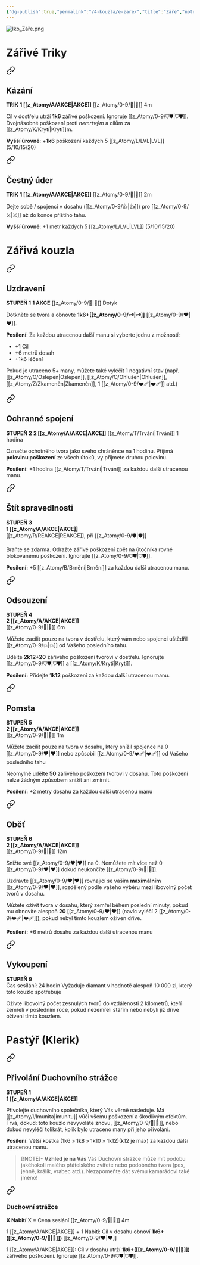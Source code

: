 ```yaml
---
{"dg-publish":true,"permalink":"/4-kouzla/e-zare/","title":"Záře","noteIcon":""}
---
```


![Iko_Záře.png](/img/user/z_img/Iko_Z%C3%A1%C5%99e.png)
# Zářivé Triky

<div class="transclusion internal-embed is-loaded"><a class="markdown-embed-link" href="/z-atomy/k/kazani/" aria-label="Open link"><svg xmlns="http://www.w3.org/2000/svg" width="24" height="24" viewBox="0 0 24 24" fill="none" stroke="currentColor" stroke-width="2" stroke-linecap="round" stroke-linejoin="round" class="svg-icon lucide-link"><path d="M10 13a5 5 0 0 0 7.54.54l3-3a5 5 0 0 0-7.07-7.07l-1.72 1.71"></path><path d="M14 11a5 5 0 0 0-7.54-.54l-3 3a5 5 0 0 0 7.07 7.07l1.71-1.71"></path></svg></a><div class="markdown-embed">




## Kázání
**TRIK**
**1 [[z_Atomy/A/AKCE\|AKCE]]**
[[z_Atomy/0-9/🏹\|🏹]] 4m

Cíl v dostřelu utrží **1k6** zářivé poškození. Ignoruje [[z_Atomy/0-9/⛉⛊\|⛉⛊]]. 
Dvojnásobné poškození proti *nemrtvým* a cílům za [[z_Atomy/K/Krytí\|Krytí]]m.

**Vyšší úrovně**: +**1k6** poškození každých 5 [[z_Atomy/L/LVL\|LVL]] (5/10/15/20)

</div></div>


<div class="transclusion internal-embed is-loaded"><a class="markdown-embed-link" href="/z-atomy/c/cestny-uder/" aria-label="Open link"><svg xmlns="http://www.w3.org/2000/svg" width="24" height="24" viewBox="0 0 24 24" fill="none" stroke="currentColor" stroke-width="2" stroke-linecap="round" stroke-linejoin="round" class="svg-icon lucide-link"><path d="M10 13a5 5 0 0 0 7.54.54l3-3a5 5 0 0 0-7.07-7.07l-1.72 1.71"></path><path d="M14 11a5 5 0 0 0-7.54-.54l-3 3a5 5 0 0 0 7.07 7.07l1.71-1.71"></path></svg></a><div class="markdown-embed">




## Čestný úder
**TRIK**
**1 [[z_Atomy/A/AKCE\|AKCE]]**
[[z_Atomy/0-9/👊\|👊]] 2m

Dejte sobě / spojenci v dosahu ([[z_Atomy/0-9/👍\|👍]]) pro [[z_Atomy/0-9/⚔️\|⚔️]] až do konce příštího tahu.

**Vyšší úrovně**: +1 metr každých 5 [[z_Atomy/L/LVL\|LVL]] (5/10/15/20)

</div></div>

# Zářivá kouzla

<div class="transclusion internal-embed is-loaded"><a class="markdown-embed-link" href="/z-atomy/u/uzdraveni/" aria-label="Open link"><svg xmlns="http://www.w3.org/2000/svg" width="24" height="24" viewBox="0 0 24 24" fill="none" stroke="currentColor" stroke-width="2" stroke-linecap="round" stroke-linejoin="round" class="svg-icon lucide-link"><path d="M10 13a5 5 0 0 0 7.54.54l3-3a5 5 0 0 0-7.07-7.07l-1.72 1.71"></path><path d="M14 11a5 5 0 0 0-7.54-.54l-3 3a5 5 0 0 0 7.07 7.07l1.71-1.71"></path></svg></a><div class="markdown-embed">




## Uzdravení
**STUPEŇ 1**
**1 AKCE**
[[z_Atomy/0-9/👊\|👊]] Dotyk

Dotkněte se tvora a obnovte **1k6+[[z_Atomy/0-9/🗝\|🗝]]** [[z_Atomy/0-9/❤\|❤]].

**Posílení**: Za každou utracenou další manu si vyberte jednu z možností:
- +1 Cíl
- +6 metrů dosah
- +1k6 léčení

Pokud je utraceno 5+ many, můžete také vyléčit 1 negativní stav (např. [[z_Atomy/O/Oslepen\|Oslepen]], [[z_Atomy/O/Ohlušen\|Ohlušen]], [[z_Atomy/Z/Zkameněn\|Zkameněn]], 1 [[z_Atomy/0-9/❤️‍🩹\|❤️‍🩹]] atd.)

</div></div>


<div class="transclusion internal-embed is-loaded"><a class="markdown-embed-link" href="/z-atomy/o/ochranne-spojeni/" aria-label="Open link"><svg xmlns="http://www.w3.org/2000/svg" width="24" height="24" viewBox="0 0 24 24" fill="none" stroke="currentColor" stroke-width="2" stroke-linecap="round" stroke-linejoin="round" class="svg-icon lucide-link"><path d="M10 13a5 5 0 0 0 7.54.54l3-3a5 5 0 0 0-7.07-7.07l-1.72 1.71"></path><path d="M14 11a5 5 0 0 0-7.54-.54l-3 3a5 5 0 0 0 7.07 7.07l1.71-1.71"></path></svg></a><div class="markdown-embed">




## Ochranné spojení
**STUPEŇ 2**
**2 [[z_Atomy/A/AKCE\|AKCE]]**
[[z_Atomy/T/Trvání\|Trvání]] 1 hodina

Označte ochotného tvora jako svého chráněnce na 1 hodinu. Přijímá **polovinu poškození** ze všech útoků, vy přijmete druhou polovinu.

**Posílení**: +1 hodina [[z_Atomy/T/Trvání\|Trvání]] za každou další utracenou manu.

</div></div>


<div class="transclusion internal-embed is-loaded"><a class="markdown-embed-link" href="/z-atomy/s/stit-spravedlnosti/" aria-label="Open link"><svg xmlns="http://www.w3.org/2000/svg" width="24" height="24" viewBox="0 0 24 24" fill="none" stroke="currentColor" stroke-width="2" stroke-linecap="round" stroke-linejoin="round" class="svg-icon lucide-link"><path d="M10 13a5 5 0 0 0 7.54.54l3-3a5 5 0 0 0-7.07-7.07l-1.72 1.71"></path><path d="M14 11a5 5 0 0 0-7.54-.54l-3 3a5 5 0 0 0 7.07 7.07l1.71-1.71"></path></svg></a><div class="markdown-embed">




## Štít spravedlnosti  
**STUPEŇ 3**  
**1 [[z_Atomy/A/AKCE\|AKCE]]**  
[[z_Atomy/R/REAKCE\|REAKCE]], při [[z_Atomy/0-9/🛡️\|🛡️]]

Braňte se zdarma. Odražte zářivé poškození zpět na útočníka rovné blokovanému poškození. Ignorujte [[z_Atomy/0-9/⛉⛊\|⛉⛊]].  

**Posílení:** +5 [[z_Atomy/B/Brnění\|Brnění]] za každou další utracenou manu.

</div></div>


<div class="transclusion internal-embed is-loaded"><a class="markdown-embed-link" href="/z-atomy/o/odsouzeni/" aria-label="Open link"><svg xmlns="http://www.w3.org/2000/svg" width="24" height="24" viewBox="0 0 24 24" fill="none" stroke="currentColor" stroke-width="2" stroke-linecap="round" stroke-linejoin="round" class="svg-icon lucide-link"><path d="M10 13a5 5 0 0 0 7.54.54l3-3a5 5 0 0 0-7.07-7.07l-1.72 1.71"></path><path d="M14 11a5 5 0 0 0-7.54-.54l-3 3a5 5 0 0 0 7.07 7.07l1.71-1.71"></path></svg></a><div class="markdown-embed">




## Odsouzení
**STUPEŇ 4**  
**2 [[z_Atomy/A/AKCE\|AKCE]]**  
[[z_Atomy/0-9/🏹\|🏹]] 6m

Můžete zacílit pouze na tvora v dostřelu, který vám nebo spojenci uštědřil [[z_Atomy/0-9/💥\|💥]] od Vašeho posledního tahu.

Udělte **2k12+20** zářivého poškození tvorovi v dostřelu. 
Ignorujte [[z_Atomy/0-9/⛉⛊\|⛉⛊]] a [[z_Atomy/K/Krytí\|Krytí]].  

**Posílení:** Přidejte **1k12** poškození za každou další utracenou manu.

</div></div>


<div class="transclusion internal-embed is-loaded"><a class="markdown-embed-link" href="/z-atomy/p/pomsta/" aria-label="Open link"><svg xmlns="http://www.w3.org/2000/svg" width="24" height="24" viewBox="0 0 24 24" fill="none" stroke="currentColor" stroke-width="2" stroke-linecap="round" stroke-linejoin="round" class="svg-icon lucide-link"><path d="M10 13a5 5 0 0 0 7.54.54l3-3a5 5 0 0 0-7.07-7.07l-1.72 1.71"></path><path d="M14 11a5 5 0 0 0-7.54-.54l-3 3a5 5 0 0 0 7.07 7.07l1.71-1.71"></path></svg></a><div class="markdown-embed">




## Pomsta  
**STUPEŇ 5**  
**2 [[z_Atomy/A/AKCE\|AKCE]]**  
[[z_Atomy/0-9/👊\|👊]] 1m

Můžete zacílit pouze na tvora v dosahu, který snížil spojence na 0 [[z_Atomy/0-9/❤\|❤]] nebo způsobil [[z_Atomy/0-9/❤️‍🩹\|❤️‍🩹]] od Vašeho posledního tahu

Neomylně udělte **50** zářivého poškození tvorovi v dosahu. Toto poškození nelze žádným způsobem snížit ani zmírnit.

**Posílení:** +2 metry dosahu za každou další utracenou manu

</div></div>


<div class="transclusion internal-embed is-loaded"><a class="markdown-embed-link" href="/z-atomy/o/obet/" aria-label="Open link"><svg xmlns="http://www.w3.org/2000/svg" width="24" height="24" viewBox="0 0 24 24" fill="none" stroke="currentColor" stroke-width="2" stroke-linecap="round" stroke-linejoin="round" class="svg-icon lucide-link"><path d="M10 13a5 5 0 0 0 7.54.54l3-3a5 5 0 0 0-7.07-7.07l-1.72 1.71"></path><path d="M14 11a5 5 0 0 0-7.54-.54l-3 3a5 5 0 0 0 7.07 7.07l1.71-1.71"></path></svg></a><div class="markdown-embed">




## Oběť  
**STUPEŇ 6**  
**2 [[z_Atomy/A/AKCE\|AKCE]]**  
[[z_Atomy/0-9/👊\|👊]] 12m

Snižte své [[z_Atomy/0-9/❤\|❤]] na 0. Nemůžete mít více než 0 [[z_Atomy/0-9/❤\|❤]] dokud neukončíte [[z_Atomy/0-9/🔋\|🔋]]. 

Uzdravte [[z_Atomy/0-9/❤\|❤]] rovnající se vašim **maximálním** [[z_Atomy/0-9/❤\|❤]], rozdělený podle vašeho výběru mezi libovolný počet tvorů v dosahu.

Můžete oživit tvora v dosahu, který zemřel během poslední minuty, pokud mu obnovíte alespoň **20** [[z_Atomy/0-9/❤\|❤]] (navíc vyléčí 2 [[z_Atomy/0-9/❤️‍🩹\|❤️‍🩹]]), pokud nebyl tímto kouzlem oživen dříve.

**Posílení:** +6 metrů dosahu za každou další utracenou manu

</div></div>


<div class="transclusion internal-embed is-loaded"><a class="markdown-embed-link" href="/z-atomy/v/vykoupeni/" aria-label="Open link"><svg xmlns="http://www.w3.org/2000/svg" width="24" height="24" viewBox="0 0 24 24" fill="none" stroke="currentColor" stroke-width="2" stroke-linecap="round" stroke-linejoin="round" class="svg-icon lucide-link"><path d="M10 13a5 5 0 0 0 7.54.54l3-3a5 5 0 0 0-7.07-7.07l-1.72 1.71"></path><path d="M14 11a5 5 0 0 0-7.54-.54l-3 3a5 5 0 0 0 7.07 7.07l1.71-1.71"></path></svg></a><div class="markdown-embed">




## Vykoupení  
**STUPEŇ 9**  
Čas sesílání: 24 hodin
Vyžaduje diamant v hodnotě alespoň 10 000 zl, který toto kouzlo spotřebuje

Oživte libovolný počet zesnulých tvorů do vzdálenosti 2 kilometrů, kteří zemřeli v posledním roce, pokud nezemřeli stářím nebo nebyli již dříve oživeni tímto kouzlem.

</div></div>


# Pastýř (Klerik)

<div class="transclusion internal-embed is-loaded"><a class="markdown-embed-link" href="/z-atomy/p/privolani-duchovniho-strazce/" aria-label="Open link"><svg xmlns="http://www.w3.org/2000/svg" width="24" height="24" viewBox="0 0 24 24" fill="none" stroke="currentColor" stroke-width="2" stroke-linecap="round" stroke-linejoin="round" class="svg-icon lucide-link"><path d="M10 13a5 5 0 0 0 7.54.54l3-3a5 5 0 0 0-7.07-7.07l-1.72 1.71"></path><path d="M14 11a5 5 0 0 0-7.54-.54l-3 3a5 5 0 0 0 7.07 7.07l1.71-1.71"></path></svg></a><div class="markdown-embed">




## Přivolání Duchovního strážce  
**STUPEŇ 1**  
**1 [[z_Atomy/A/AKCE\|AKCE]]**

Přivolejte duchovního společníka, který Vás věrně následuje. Má [[z_Atomy/I/Imunita\|imunitu]] vůči všemu poškození a škodlivým efektům. 
Trvá, dokud: toto kouzlo nevyvoláte znovu, [[z_Atomy/0-9/🔋\|🔋]], nebo dokud nevyléčí tolikrát, kolik bylo utraceno many při jeho přivolání.

**Posílení**: Větší kostka (1k6 » 1k8 » 1k10 » 1k12)(k12 je max) za každou další utracenou manu.

>[!NOTE]- **Vzhled je na Vás**
>Váš Duchovní strážce může mít podobu jakéhokoli malého přátelského zvířete nebo podobného tvora (pes, jehně, králík, vrabec atd.). Nezapomeňte dát svému kamarádovi také jméno!


<div class="transclusion internal-embed is-loaded"><a class="markdown-embed-link" href="/z-atomy/d/duchovni-strazce/" aria-label="Open link"><svg xmlns="http://www.w3.org/2000/svg" width="24" height="24" viewBox="0 0 24 24" fill="none" stroke="currentColor" stroke-width="2" stroke-linecap="round" stroke-linejoin="round" class="svg-icon lucide-link"><path d="M10 13a5 5 0 0 0 7.54.54l3-3a5 5 0 0 0-7.07-7.07l-1.72 1.71"></path><path d="M14 11a5 5 0 0 0-7.54-.54l-3 3a5 5 0 0 0 7.07 7.07l1.71-1.71"></path></svg></a><div class="markdown-embed">




### Duchovní strážce
**X Nabití** 
X = Cena seslání
[[z_Atomy/0-9/👊\|👊]] 4m

1 [[z_Atomy/A/AKCE\|AKCE]] + 1 Nabití: Cíl v dosahu obnoví **1k6+([[z_Atomy/0-9/🦉\|🦉]])** [[z_Atomy/0-9/❤\|❤]]

1 [[z_Atomy/A/AKCE\|AKCE]]: Cíl v dosahu utrží **1k6+([[z_Atomy/0-9/🦉\|🦉]])** zářivého poškození. Ignoruje [[z_Atomy/0-9/⛉⛊\|⛉⛊]].

</div></div>


</div></div>

